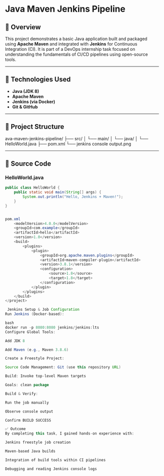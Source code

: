 # Java Maven Jenkins Pipeline

## 📌 Overview

This project demonstrates a basic Java application built and packaged using **Apache Maven** and integrated with **Jenkins** for Continuous Integration (CI). It is part of a DevOps internship task focused on understanding the fundamentals of CI/CD pipelines using open-source tools.

---

## 🧰 Technologies Used

- **Java (JDK 8)**
- **Apache Maven**
- **Jenkins (via Docker)**
- **Git & GitHub**

---

## 📁 Project Structure

ava-maven-jenkins-pipeline/ 
├── src/ │
└── main/ │ 
└── java/ │ 
└── HelloWorld.java
├── pom.xml
└── jenkins console output.png

---

## 📝 Source Code

### HelloWorld.java

```java
public class HelloWorld {
    public static void main(String[] args) {
        System.out.println("Hello, Jenkins + Maven!");
    }
}


pom.xml
    <modelVersion>4.0.0</modelVersion>
    <groupId>com.example</groupId>
    <artifactId>hello</artifactId>
    <version>1.0</version>
    <build>
        <plugins>
            <plugin>
                <groupId>org.apache.maven.plugins</groupId>
                <artifactId>maven-compiler-plugin</artifactId>
                <version>3.8.1</version>
                <configuration>
                    <source>1.8</source>
                    <target>1.8</target>
                </configuration>
            </plugin>
        </plugins>
    </build>
</project>

 Jenkins Setup & Job Configuration
Run Jenkins (Docker-based):

bash
docker run -p 8080:8080 jenkins/jenkins:lts
Configure Global Tools:

Add JDK 8

Add Maven (e.g., Maven 3.8.6)

Create a Freestyle Project:

Source Code Management: Git (use this repository URL)

Build: Invoke top-level Maven targets

Goals: clean package

Build & Verify:

Run the job manually

Observe console output

Confirm BUILD SUCCESS

✅ Outcome
By completing this task, I gained hands-on experience with:

Jenkins freestyle job creation

Maven-based Java builds

Integration of build tools within CI pipelines

Debugging and reading Jenkins console logs



